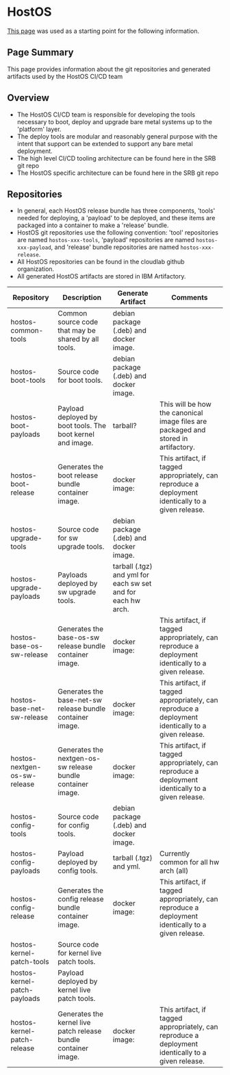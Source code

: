 # HostOS

[This page](https://confluence.swg.usma.ibm.com:8445/display/HCP/HostOS+Repositories+and+Artifacts)
was used as a starting point for the following information.

## Page Summary

This page provides information about the git repositories and generated
artifacts used by the HostOS CI/CD team

## Overview

* The HostOS CI/CD team is responsible for developing the tools necessary to
  boot, deploy and upgrade bare metal systems up to the 'platform' layer.
* The deploy tools are modular and reasonably general purpose with the intent
  that support can be extended to support any bare metal deployment.
* The high level CI/CD tooling architecture can be found here in the SRB git
  repo
* The HostOS specific architecture can be found here in the SRB git repo

## Repositories

* In general, each HostOS release bundle has three components, 'tools' needed
  for deploying, a 'payload' to be deployed, and these items are packaged into a
  container to make a 'release' bundle.
* HostOS git repositories use the following convention: 'tool' repositories are
  named `hostos-xxx-tools`, 'payload' repositories are named
  `hostos-xxx-payload`, and 'release' bundle repositories are named
  `hostos-xxx-release`.
* All HostOS repositories can be found in the cloudlab github organization.
* All generated HostOS artifacts are stored in IBM Artifactory.

| Repository                   | Description | Generate Artifact | Comments |
| ---------------------------- | ----------- | ----------------- | -------- |
| hostos-common-tools          | Common source code that may be shared by all tools.             | debian package (.deb) and docker image. | |
| hostos-boot-tools            | Source code for boot tools.                                     | debian package (.deb) and docker image. | |
| hostos-boot-payloads         | Payload deployed by boot tools. The boot kernel and image.      | tarball? | This will be how the canonical image files are packaged and stored in artifactory. |
| hostos-boot-release          | Generates the boot release bundle container image.              | docker image:  | This artifact, if tagged appropriately, can reproduce a deployment identically to a given release.
| hostos-upgrade-tools         | Source code for sw upgrade tools.                               | debian package (.deb) and docker image. | |
| hostos-upgrade-payloads      | Payloads deployed by sw upgrade tools.                          | tarball (.tgz) and yml for each sw set and for each hw arch. | |
| hostos-base-os-sw-release    | Generates the base-os-sw release bundle container image.        | docker image: | This artifact, if tagged appropriately, can reproduce a deployment identically to a given release. |
| hostos-base-net-sw-release   | Generates the base-net-sw release bundle container image.       | docker image: | This artifact, if tagged appropriately, can reproduce a deployment identically to a given release. |
| hostos-nextgen-os-sw-release | Generates the nextgen-os-sw release bundle container image.     | docker image: | This artifact, if tagged appropriately, can reproduce a deployment identically to a given release. |
| hostos-config-tools          | Source code for config tools.                                   | debian package (.deb) and docker image. | |
| hostos-config-payloads       | Payload deployed by config tools.                               | tarball (.tgz) and yml. | Currently common for all hw arch (all) |
| hostos-config-release        | Generates the config release bundle container image.            | docker image: | This artifact, if tagged appropriately, can reproduce a deployment identically to a given release.
| hostos-kernel-patch-tools    | Source code for kernel live patch tools.                        |
| hostos-kernel-patch-payloads | Payload deployed by kernel live patch tools.                    |
| hostos-kernel-patch-release  | Generates the kernel live patch release bundle container image. | docker image: | This artifact, if tagged appropriately, can reproduce a deployment identically to a given release. |
